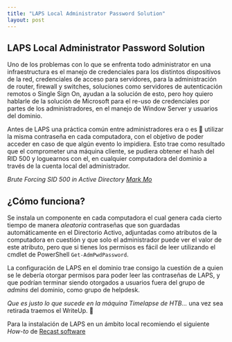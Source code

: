 ```yaml
---
title: "LAPS Local Administrator Password Solution"
layout: post
---
```


<h2>LAPS Local Administrator Password Solution </h2>
Uno de los problemas con lo que se enfrenta todo administrator en una infraestructura es el manejo de credenciales para los distintos dispositivos de la red, credenciales de acceso para servidores, para la administración de router, firewall y switches, soluciones como servidores de autenticación remotos o Single Sign On, ayudan a la solución de esto, pero hoy quiero hablarle de la solución de Microsoft para el re-uso de credenciales por partes de los administradores, en el manejo de Window Server y usuarios del dominio.

Antes de LAPS una práctica común entre administradores era o es 🤌 utilizar la misma contraseña en cada computadora, con el objetivo de poder acceder en caso de que algún evento lo impidiera. Esto trae como resultado que el comprometer una máquina cliente, se pudiera obtener el hash del RID 500 y loguearnos con el, en cualquier computadora del dominio a través de la cuenta local del administrador. 

_Brute Forcing SID 500 in Active Directory [Mark Mo][Mark Mo]_

<h2>¿Cómo funciona?</h2>

Se instala un componente en cada computadora el cual genera cada cierto tiempo de manera _aleatoria_ contraseñas que son guardadas automáticamente en el Directorio Activo, adjuntadas como atributos de la computadora en cuestión y que solo el administrador puede ver el valor de este atributo, pero que si tienes los permisos es fácil de leer utilizando el cmdlet de PowerShell `Get-AdmPwdPassword`.

La configuración de LAPS en el dominio trae consigo la cuestión de a quien se le debería otorgar permisos para poder leer las contraseñas de LAPS, y que podrían terminar siendo otorgados a usuarios fuera del grupo de _admins_ del dominio, como grupo de helpdesk. 
  
*Que es justo lo que sucede en la máquina Timelapse de HTB...* una vez sea retirada traemos el WriteUp. 👏

Para la instalación de LAPS en un ámbito local recomiendo el siguiente _How-to_ de [Recast software][Recast software]

[Recast software]: https://www.recastsoftware.com/es/resources/overview-of-microsoft-laps-local-administrator-password-solution/
[Mark Mo]: https://medium.com/@markmotig/brute-forcing-sid-500-in-active-directory-c9eb7c01a8a6
[Microsoft]: https://docs.microsoft.com/en-us/openspecs/windows_protocols/ms-gppref/2c15cbf0
